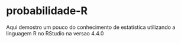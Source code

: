 # probabilidade-R
Aqui demostro um pouco do conhecimento de estatística utilizando a linguagem R no RStudio na versao 4.4.0
